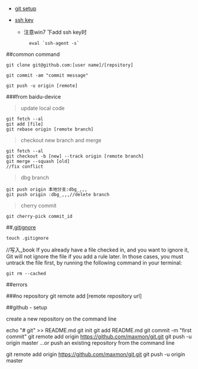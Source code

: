 


- [git setup](https://help.github.com/articles/set-up-git/)

- [ssh key](https://help.github.com/articles/generating-ssh-keys/)
	- 注意win7 下add ssh key时

			eval `ssh-agent -s`


##common command

`git clone git@github.com:[user name]/[repsitory]`

`git commit -am "commit message"`

`git push -u origin [remote]`

###from baidu-device

>update local code

	git fetch --al
	git add [file]
	git rebase origin [remote branch]
	
>checkout new branch and merge 

	git fetch --al
	git checkout -b [new] --track origin [remote branch]
	git merge --squash [old]
	//fix conflict

>dbg branch

	git push origin 本地分支:dbg_,,,
	git push origin :dbg_,,,//delete branch

>cherry commit

	git cherry-pick commit_id

##[.gitignore](https://help.github.com/articles/ignoring-files/)

	touch .gitignore
//写入_book
If you already have a file checked in, and you want to ignore it, Git will not ignore the file if you add a rule later. In those cases, you must untrack the file first, by running the following command in your terminal:

	git rm --cached 

##errors

###no repository
git remote add [remote repository url]

##github - setup

create a new repository on the command line


echo "# git" >> README.md
git init
git add README.md
git commit -m "first commit"
git remote add origin https://github.com/maxmon/git.git
git push -u origin master
…or push an existing repository from the command line


git remote add origin https://github.com/maxmon/git.git
git push -u origin master
